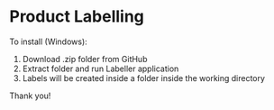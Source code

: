 # Product Labelling

To install (Windows):
  1. Download .zip folder from GitHub
  2. Extract folder and run Labeller application
  3. Labels will be created inside a folder inside the working directory

Thank you!
